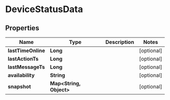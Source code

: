 
# DeviceStatusData

## Properties
Name | Type | Description | Notes
------------ | ------------- | ------------- | -------------
**lastTimeOnline** | **Long** |  |  [optional]
**lastActionTs** | **Long** |  |  [optional]
**lastMessageTs** | **Long** |  |  [optional]
**availability** | **String** |  |  [optional]
**snapshot** | **Map&lt;String, Object&gt;** |  |  [optional]



